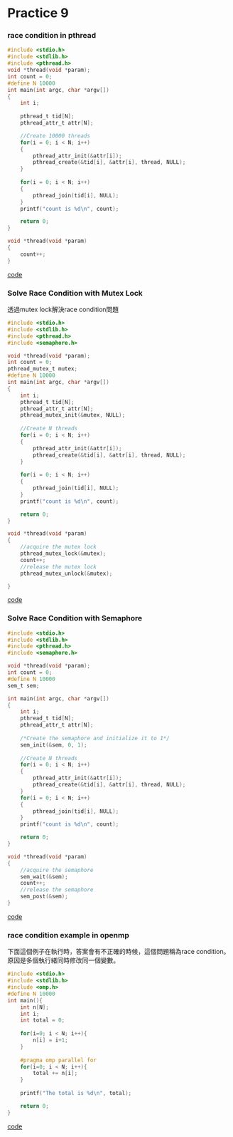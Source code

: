 # Practice 9
### race condition in pthread
```C
#include <stdio.h>
#include <stdlib.h>
#include <pthread.h>
void *thread(void *param);
int count = 0;
#define N 10000
int main(int argc, char *argv[])
{
	int i;
	
	pthread_t tid[N];
	pthread_attr_t attr[N];

	//Create 10000 threads
	for(i = 0; i < N; i++)
	{
		pthread_attr_init(&attr[i]);
		pthread_create(&tid[i], &attr[i], thread, NULL);
	}
	
	for(i = 0; i < N; i++)
	{
 		pthread_join(tid[i], NULL);
	}
	printf("count is %d\n", count);

	return 0;
}

void *thread(void *param)
{
	count++;
}
```
[code](race_condition_pthread.c)

### Solve Race Condition with Mutex Lock
透過mutex lock解決race condition問題
```C
#include <stdio.h>
#include <stdlib.h>
#include <pthread.h>
#include <semaphore.h>

void *thread(void *param);
int count = 0;
pthread_mutex_t mutex;
#define N 10000
int main(int argc, char *argv[])
{
	int i;
	pthread_t tid[N];
	pthread_attr_t attr[N];
	pthread_mutex_init(&mutex, NULL);
	
	//Create N threads
	for(i = 0; i < N; i++)
	{
		pthread_attr_init(&attr[i]);
		pthread_create(&tid[i], &attr[i], thread, NULL);
	}
	
	for(i = 0; i < N; i++)
	{
		pthread_join(tid[i], NULL);
	}
	printf("count is %d\n", count);

	return 0;
}

void *thread(void *param)
{
	//acquire the mutex lock
	pthread_mutex_lock(&mutex);
	count++;
	//release the mutex lock
	pthread_mutex_unlock(&mutex);

}
```
[code](race_condition_mutex.c)

### Solve Race Condition with Semaphore
```C
#include <stdio.h>
#include <stdlib.h>
#include <pthread.h>
#include <semaphore.h>

void *thread(void *param);
int count = 0;
#define N 10000
sem_t sem;

int main(int argc, char *argv[])
{
	int i;
	pthread_t tid[N];
	pthread_attr_t attr[N];
	
	/*Create the semaphore and initialize it to 1*/
	sem_init(&sem, 0, 1);
	
	//Create N threads
	for(i = 0; i < N; i++)
	{
 		pthread_attr_init(&attr[i]);
 		pthread_create(&tid[i], &attr[i], thread, NULL);
	}
	for(i = 0; i < N; i++)
	{
 		pthread_join(tid[i], NULL);
	}
	printf("count is %d\n", count);

	return 0;
}

void *thread(void *param)
{
	//acquire the semaphore
	sem_wait(&sem);
	count++;
	//release the semaphore
	sem_post(&sem);
}
```
[code](race_condition_semaphore.c)

### race condition example in openmp
下面這個例子在執行時，答案會有不正確的時候，這個問題稱為race condition。原因是多個執行緒同時修改同一個變數。
```C
#include <stdio.h>
#include <stdlib.h>
#include <omp.h>
#define N 10000
int main(){
    int n[N];
    int i;
	int total = 0;
	
	for(i=0; i < N; i++){
		n[i] = i+1;  
	}
	
	#pragma omp parallel for
	for(i=0; i < N; i++){
		total += n[i];
	}
	
	printf("The total is %d\n", total);

	return 0;
}
```
[code](race_condition_openmp.c)
